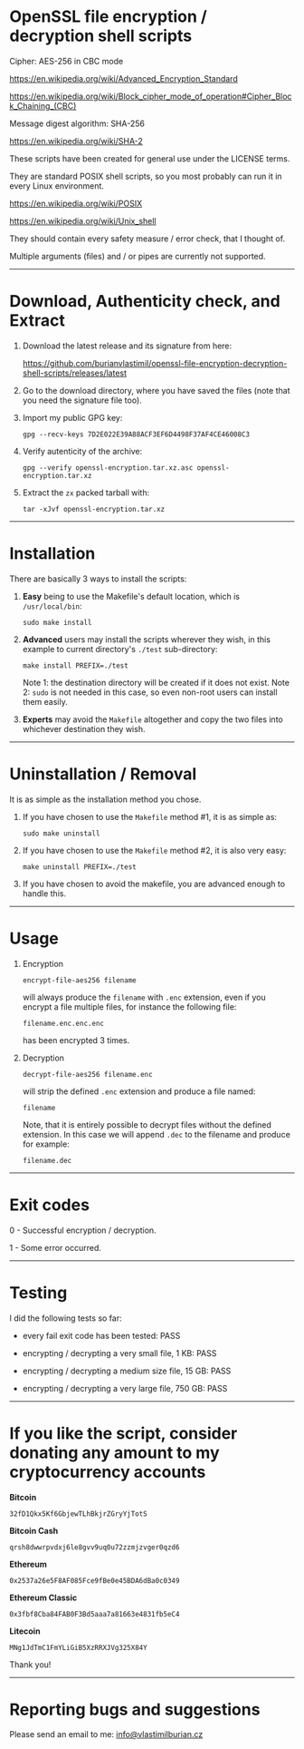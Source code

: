# OpenSSL file encryption / decryption shell scripts


Cipher: AES-256 in CBC mode

https://en.wikipedia.org/wiki/Advanced_Encryption_Standard

https://en.wikipedia.org/wiki/Block_cipher_mode_of_operation#Cipher_Block_Chaining_(CBC)

Message digest algorithm: SHA-256

https://en.wikipedia.org/wiki/SHA-2

These scripts have been created for general use under the LICENSE terms.

They are standard POSIX shell scripts, so you most probably can run it in every Linux environment.

https://en.wikipedia.org/wiki/POSIX

https://en.wikipedia.org/wiki/Unix_shell

They should contain every safety measure / error check, that I thought of.

Multiple arguments (files) and / or pipes are currently not supported.


----------------------------------------------------


# Download, Authenticity check, and Extract


1. Download the latest release and its signature from here:

    https://github.com/burianvlastimil/openssl-file-encryption-decryption-shell-scripts/releases/latest

2. Go to the download directory, where you have saved the files (note that you need the signature file too).

3. Import my public GPG key:

    ```
    gpg --recv-keys 7D2E022E39A88ACF3EF6D4498F37AF4CE46008C3
    ```

4. Verify autenticity of the archive:

    ```
    gpg --verify openssl-encryption.tar.xz.asc openssl-encryption.tar.xz
    ```

5. Extract the `zx` packed tarball with:

    ```
    tar -xJvf openssl-encryption.tar.xz
    ```

----------------------------------------------------


# Installation


There are basically 3 ways to install the scripts:


1. **Easy** being to use the Makefile's default location, which is `/usr/local/bin`:

    ```
    sudo make install
    ```

2. **Advanced** users may install the scripts wherever they wish, in this example to current directory's `./test` sub-directory:

    ```
    make install PREFIX=./test
    ```

    Note 1: the destination directory will be created if it does not exist.
    Note 2: `sudo` is not needed in this case, so even non-root users can install them easily.

3. **Experts** may avoid the `Makefile` altogether and copy the two files into whichever destination they wish.


----------------------------------------------------


# Uninstallation / Removal

It is as simple as the installation method you chose.

1. If you have chosen to use the `Makefile` method #1, it is as simple as:

    ```
    sudo make uninstall
    ```

2. If you have chosen to use the `Makefile` method #2, it is also very easy:

    ```
    make uninstall PREFIX=./test
    ```

3. If you have chosen to avoid the makefile, you are advanced enough to handle this.


----------------------------------------------------


# Usage

1. Encryption

    ```
    encrypt-file-aes256 filename
    ```

    will always produce the `filename` with `.enc` extension, even if you encrypt a file multiple files, for instance the following file:

    ```
    filename.enc.enc.enc
    ```

    has been encrypted 3 times.

2. Decryption

    ```
    decrypt-file-aes256 filename.enc
    ```
    
    will strip the defined `.enc` extension and produce a file named:
    
    ```
    filename
    ```
    
    Note, that it is entirely possible to decrypt files without the defined extension.
    In this case we will append `.dec` to the filename and produce for example:
    
    ```
    filename.dec
    ```


----------------------------------------------------


# Exit codes

0 - Successful encryption / decryption.

1 - Some error occurred. 


----------------------------------------------------

# Testing

I did the following tests so far:

- every fail exit code has been tested: PASS

- encrypting / decrypting a very small file, 1 KB: PASS

- encrypting / decrypting a medium size file, 15 GB: PASS

- encrypting / decrypting a very large file, 750 GB: PASS

----------------------------------------

# If you like the script, consider donating any amount to my cryptocurrency accounts

**Bitcoin**
```
32fD1Qkx5Kf6GbjewTLhBkjrZGryYjTotS
```

**Bitcoin Cash**
```
qrsh8dwwrpvdxj6le8gvv9uq0u72zzmjzvger0qzd6
```

**Ethereum**
```
0x2537a26e5F8AF085Fce9fBe0e45BDA6dBa0c0349
```

**Ethereum Classic**
```
0x3fbf8Cba84FAB0F3Bd5aaa7a81663e4831fb5eC4
```

**Litecoin**
```
MNg1JdTmC1FmYLiGiB5XzRRXJVg325X84Y
```

Thank you!

----------------------------------------------------


# Reporting bugs and suggestions

Please send an email to me: info@vlastimilburian.cz
